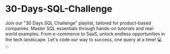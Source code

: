# 30-Days-SQL-Challenge
Join our "30 Days SQL Challenge" playlist, tailored for product-based companies. Master SQL essentials through hands-on tutorials and real-world examples. From e-commerce to SaaS, unlock endless opportunities in the tech landscape. Let's code our way to success, one query at a time! 💻✨
